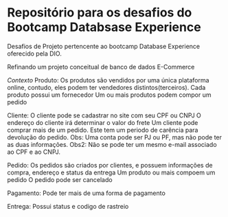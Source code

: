 # Repositório para os desafios do Bootcamp Databsase Experience

Desafios de Projeto pertencente ao bootcamp Database Experience oferecido pela DIO.

Refinando um projeto conceitual de banco de dados E-Commerce
 
*Contexto*
Produto: 
Os produtos são vendidos por uma única plataforma online, contudo, eles podem ter vendedores distintos(terceiros).
Cada produto possui um fornecedor
Um ou mais produtos podem compor um pedido

Cliente:
O cliente pode se cadastrar no site com seu CPF ou CNPJ
O endereço do cliente irá determinar o valor do frete
Um cliente pode comprar mais de um pedido. Este tem um periodo de carência para devolução do pedido. 
Obs: Uma conta pode ser PJ ou PF, mas não pode ter as duas informações. 
Obs2: Não se pode ter um mesmo e-mail associado ao CPF e ao CNPJ. 

Pedido:
Os pedidos são criados por clientes, e possuem informações de compra, endereço e status da entrega
Um produto ou mais compoem um pedido
O pedido pode ser cancelado

Pagamento:
Pode ter mais de uma forma de pagamento

Entrega:
Possui status e codigo de rastreio

